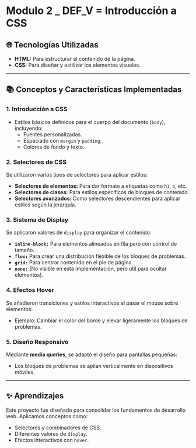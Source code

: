# Modulo 2 _ DEF_V = Introducción a CSS



## 🌐 Tecnologías Utilizadas

- **HTML:** Para estructurar el contenido de la página.  
- **CSS:** Para diseñar y estilizar los elementos visuales.  

---

## 📚 Conceptos y Características Implementadas

### **1. Introducción a CSS**
- Estilos básicos definidos para el cuerpo del documento (`body`), incluyendo:  
  - Fuentes personalizadas.  
  - Espaciado con `margin` y `padding`.  
  - Colores de fondo y texto.

### **2. Selectores de CSS**
Se utilizaron varios tipos de selectores para aplicar estilos:  
- **Selectores de elementos:** Para dar formato a etiquetas como `h1`, `p`, etc.  
- **Selectores de clases:** Para estilos específicos de bloques de contenido.  
- **Selectores avanzados:** Como selectores descendientes para aplicar estilos según la jerarquía.  

### **3. Sistema de Display**
Se aplicaron valores de `display` para organizar el contenido:  
- **`inline-block:`** Para elementos alineados en fila pero con control de tamaño.  
- **`flex:`** Para crear una distribución flexible de los bloques de problemas.  
- **`grid:`** Para centrar contenido en el pie de página.  
- **`none:`** (No visible en esta implementación, pero útil para ocultar elementos).  

### **4. Efectos Hover**
Se añadieron transiciones y estilos interactivos al pasar el mouse sobre elementos:  
- Ejemplo: Cambiar el color del borde y elevar ligeramente los bloques de problemas.  

### **5. Diseño Responsivo**
Mediante **media queries**, se adaptó el diseño para pantallas pequeñas:  
- Los bloques de problemas se apilan verticalmente en dispositivos móviles.  

---
## ✨ Aprendizajes

Este proyecto fue diseñado para consolidar los fundamentos de desarrollo web. Aplicamos conceptos como:  
- Selectores y combinadores de CSS.  
- Diferentes valores de `display`.  
- Efectos interactivos con `hover`.  
